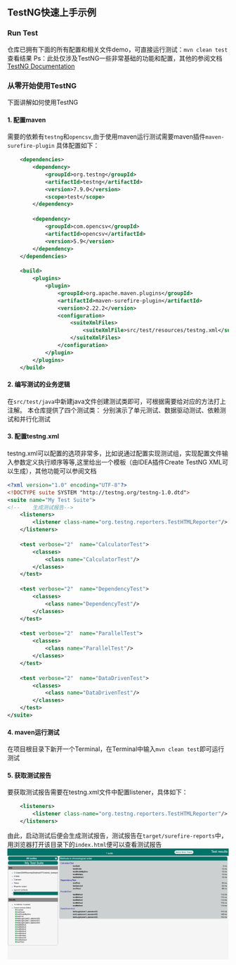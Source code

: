 ## TestNG快速上手示例
### Run Test
仓库已拥有下面的所有配置和相关文件demo，可直接运行测试：`mvn clean test`查看结果
Ps：此处仅涉及TestNG一些非常基础的功能和配置，其他的参阅文档[TestNG Documentation](https://testng.org/#_testng_documentation)

### 从零开始使用TestNG
下面讲解如何使用TestNG
#### 1. 配置maven
需要的依赖有`testng`和`opencsv`,由于使用maven运行测试需要maven插件`maven-surefire-plugin`
具体配置如下：
```xml
    <dependencies>
        <dependency>
            <groupId>org.testng</groupId>
            <artifactId>testng</artifactId>
            <version>7.9.0</version>
            <scope>test</scope>
        </dependency>

        <dependency>
            <groupId>com.opencsv</groupId>
            <artifactId>opencsv</artifactId>
            <version>5.9</version>
        </dependency>
    </dependencies>

    <build>
        <plugins>
            <plugin>
                <groupId>org.apache.maven.plugins</groupId>
                <artifactId>maven-surefire-plugin</artifactId>
                <version>2.22.2</version>
                <configuration>
                    <suiteXmlFiles>
                        <suiteXmlFile>src/test/resources/testng.xml</suiteXmlFile>
                    </suiteXmlFiles>
                </configuration>
            </plugin>
        </plugins>
    </build>
```

#### 2. 编写测试的业务逻辑
在`src/test/java`中新建java文件创建测试类即可，可根据需要给对应的方法打上注解。
本仓库提供了四个测试类：
分别演示了单元测试、数据驱动测试、依赖测试和并行化测试

#### 3. 配置testng.xml
testng.xml可以配置的选项非常多，比如说通过配置实现测试组，实现配置文件输入参数定义执行顺序等等,这里给出一个模板（由IDEA插件Create TestNG XML可以生成），其他功能可以参阅文档
```xml
<?xml version="1.0" encoding="UTF-8"?>
<!DOCTYPE suite SYSTEM "http://testng.org/testng-1.0.dtd">
<suite name="My Test Suite">
<!--    生成测试报告-->
    <listeners>
        <listener class-name="org.testng.reporters.TestHTMLReporter"/>
    </listeners>

    <test verbose="2"  name="CalculatorTest">
        <classes>
            <class name="CalculatorTest"/>
        </classes>
    </test>

    <test verbose="2"  name="DependencyTest">
        <classes>
            <class name="DependencyTest"/>
        </classes>
    </test>

    <test verbose="2"  name="ParallelTest">
        <classes>
            <class name="ParallelTest"/>
        </classes>
    </test>

    <test verbose="2"  name="DataDrivenTest">
        <classes>
            <class name="DataDrivenTest"/>
        </classes>
    </test>
</suite>
```

#### 4. maven运行测试
在项目根目录下新开一个Terminal，在Terminal中输入`mvn clean test`即可运行测试

#### 5. 获取测试报告
要获取测试报告需要在testng.xml文件中配置listener，具体如下：
```xml
    <listeners>
        <listener class-name="org.testng.reporters.TestHTMLReporter"/>
    </listeners>
```
由此，启动测试后便会生成测试报告，测试报告在`target/surefire-reports`中，用浏览器打开该目录下的`index.html`便可以查看测试报告
![test_result](src/pic/res.jpg)